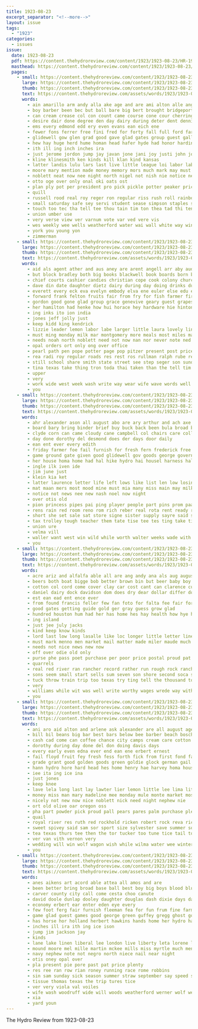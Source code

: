 ```yaml
---
title: 1923-08-23
excerpt_separator: "<!--more-->"
layout: issue
tags:
  - "1923"
categories:
  - issues
issue:
  date: 1923-08-23
  pdf: https://content.thehydroreview.com/content/1923/1923-08-23/HR-1923-08-23.pdf
  masthead: https://content.thehydroreview.com/content/1923/1923-08-23/masthead/HR-1923-08-23.jpg
  pages:
    - small: https://content.thehydroreview.com/content/1923/1923-08-23/small/HR-1923-08-23-01.jpg
      large: https://content.thehydroreview.com/content/1923/1923-08-23/large/HR-1923-08-23-01.jpg
      thumb: https://content.thehydroreview.com/content/1923/1923-08-23/thumbnails/HR-1923-08-23-01.jpg
      text: https://content.thehydroreview.com/assets/words/1923/1923-08-23/HR-1923-08-23-01.txt
      words:
        - ain amarillo arm andy alla ake age and are ami alton alle ang able anil aug aud ago alva art ane aid august all
        - boy barber been bec but ball bare big bert brought bridgeport baad bossie bet butter bas barbe biddy birth basket back bros bring bradley both bridges buy billi bandy business
        - can cream crease col con count came course cone cour cherrington call collen cordell cabal case child cat college come city collins clan cool church common care christian colorado cloudy cake corn citizen
        - desire dair done degree den day dairy during deter dent dennis dinner denver demola danes deep doing dewayne daughter
        - ems every edmond edd ery even evans ean eich ene
        - fewer fons ferrer free fini fred for forty fall full ford farm faster forge former frost freeman fight fay fire farmer from fair felton forget found favor first fan few fox fos fer far
        - glidewell gow glen grad good gave glad gates group guest gallon game gather gur gone gin games ground gain
        - hew hay huge herd hume homan head hafer hyde had honor harding half home hye has har hinton heen harvard hall him hes harvey holter hard hydro held high her
        - ith ill ing inch inches ira
        - just jerome jordon jump jay javan jone jani joy justi john jobs job jing june
        - kline klinesmith ken kinds kill klan kind kansas
        - latter landis lulu lars last live little league loi labor lab life low less lias lawton let list like late larger lant lang later lay
        - moore mary mention made money memory mors much mark may must master might more man miss mills many mena mountain men mey market march mont morning mens mach magazine matter motto morn mal ming mass main milk merry most mon mae
        - noblett neat now nee night north nigel not nish nie notice new nor nims noon near ning
        - otto oge over only onal oki oats ost
        - plan ply pot per president pro pick pickle potter peaker price person pleasant process proud persons ports palace pull paul park pers pla perry people place present port proven pack past page part pense pound
        - quill
        - russell rood real roy reger ron regular riss rush roll rainbow ring room richert raia reno rain ran reed roads rest
        - small saturday safe sey servi student sease simpson staples seeker south sutton sunday summer standard stuart share smith street stafford sam say store state self seat sexson sales sum speaker spring straight second summe seling she schools six scott sua seen service sins sul sun sole sith still son sol see speak stay shawnee states sands sone school
        - touch too tec tha tell tee thou tain tim ton thea tad thi ten taken them take the than tittle towns times team tep try
        - union umber use
        - very verse view ver varnum vote var ved vere vis
        - wes weekly wee wells weatherford water wai wall white way wink wil wint word will wetter warde wit wonder wheat wing works weeks was ware with work world week wagon well wood wilma whitehurst wees west why
        - york you young yon
        - zimmerman
    - small: https://content.thehydroreview.com/content/1923/1923-08-23/small/HR-1923-08-23-02.jpg
      large: https://content.thehydroreview.com/content/1923/1923-08-23/large/HR-1923-08-23-02.jpg
      thumb: https://content.thehydroreview.com/content/1923/1923-08-23/thumbnails/HR-1923-08-23-02.jpg
      text: https://content.thehydroreview.com/assets/words/1923/1923-08-23/HR-1923-08-23-02.txt
      words:
        - aid als agent ather and aus aney are arent angell arr aby aud all aver
        - but block bradley both big books blackwell book boards born bell bank business been brog bennett bottles bert better buyers buy blatz
        - chief courts cashier candies christian cope cook colony church carney cal company cold come can chance cry copeland cotter city clyde course chalk
        - dave din date daughter dietz dairy during day doing drinks dunithan
        - everett every eck eva evelyn embody elva ene euler else edu ear end east
        - forward frank felton fruits fair from fry for fish farmer first friends field forget fall florence fea few fresh farm fee farra filling
        - gordon good gone glad group grace genevive geary guest grapes goods grand greeson
        - her hamilton had henke how hui horace hey hardware hie hinton home hand him homes hydro hon herd has
        - ing inks ito ion india
        - jones jeff jolly just
        - keep kidd king kendrick
        - lizzie leader lemon labor labe larger little laura lovely ling lay lackland leach living leo life lese latter lat large
        - must ming monday milk mar montgomery more meals most miles many might mol mis main miss mer mal maude morning mor mete materia monds method men
        - needs noah north noblett need not now nan nor never note ned
        - opal orders ort only ong over office
        - pearl path pen pope potter page pop pitzer present post price park proven pull past poage pay per paper pastor
        - rea radi roy regular roads res rest ros rullman ralph rube rent
        - still school share smith state street see step seger son sunday sale special soo side six sons start saturday scott station strong seen sin sener sales soda stave season spain stroll show short such stephenson save stock shelton sell september shor
        - tina texas take thing tron toda thai taken than the tell tim toward thi thu tho treat ten tee them triplett tank tor
        - upper
        - very
        - work wide west week wash write way wear wife wave words well was williams with want weeks wheat while watch will
        - you
    - small: https://content.thehydroreview.com/content/1923/1923-08-23/small/HR-1923-08-23-03.jpg
      large: https://content.thehydroreview.com/content/1923/1923-08-23/large/HR-1923-08-23-03.jpg
      thumb: https://content.thehydroreview.com/content/1923/1923-08-23/thumbnails/HR-1923-08-23-03.jpg
      text: https://content.thehydroreview.com/assets/words/1923/1923-08-23/HR-1923-08-23-03.txt
      words:
        - ahr alexander ason all august abo are ary arthur and ach axe anne ames aid
        - board bary bring binder brief buy buck back been bula broad bout braly bench bright block burgman broadway beat bal bis
        - clyde corn can came cloudy cane campbell col chairs care collie cham case cover county chi cherrie character college cost city condi caddo cream cal collier child call
        - day done dorothy del desmond does der days door daily
        - ean ent ever every edith
        - friday farmer foe fail furnish for fresh fern frederick free flower fair filmore from full first friends
        - game ground gate given good glidewell gov goods george governor gladys guest
        - her house homa home had hal hike hydro hai housel harness hall him held hay has high hatfield hem
        - ingle ilk iven ide
        - jim june just
        - klein kia ket
        - latter laurence letter life left lows like list len low losing label lead long
        - mat maan mers most mood mine must mia many miss main may milk man miles merry morning monday
        - notice not news nee new nash noel now night
        - over otis old
        - pion princess pipes pai ping player people part pins prom paar pay plenty pack pro page public price place poor per peo peal past
        - rens rain red room reno rom rich reber real rota rent ready record rust ran russell range rea russel
        - short she set sale sat store signe sister supply sayre said shouse stove state sell subject super shanks swim school staple saturday soon shawnee staples sugar streets september sam schools street show sais sear strong south sit solid
        - tax trolley tough teacher them tate tise tee tes ting take times trom the ten talent thomas table
        - union ure
        - velma vill
        - waller want west win wild while worth walter weeks wade with well wife wells wesco week war wallace why will walton white weather won wish whitehurst walto wright wil william
        - you
    - small: https://content.thehydroreview.com/content/1923/1923-08-23/small/HR-1923-08-23-04.jpg
      large: https://content.thehydroreview.com/content/1923/1923-08-23/large/HR-1923-08-23-04.jpg
      thumb: https://content.thehydroreview.com/content/1923/1923-08-23/thumbnails/HR-1923-08-23-04.jpg
      text: https://content.thehydroreview.com/assets/words/1923/1923-08-23/HR-1923-08-23-04.txt
      words:
        - acre ariz and alfalfa able all are ang andy ana als aug august arizona
        - beers both boat bigge bob better brown bin but beer baby boy buggie bill back bridgeport business buck boys beat buy been bout
        - cotton col cord come cover clay car cost cant can clarence cutting court case comes chandler cool
        - daniel dairy dock davidson dom does dry dear dollar differ down
        - est ean ead ent ence ever
        - from found francis feller few fan foto for falta fee fair fort fam full fow fall ford
        - good gates getting guide gold ger gray guess grow glad
        - hundred houston hum had her has home hes hay health how hye hawk hydro
        - ing island
        - just jee july jacks
        - kind keep know kinds
        - lord last low long lasalle like loc longer little letter line life let lett
        - must mark menno men market mail matter made miler maude much min method miller many marks money man might mille
        - needs not nice news new now
        - off over odie old only
        - purse phe pass poet purchase per poor price postal proud pat people plan press present pen pear polly
        - quarrels
        - real red river ran rancher record rather run rough rock ranch room rippley
        - sons seem small start sells sum seven son shore second soca sea station snyder sting stick stage strong summer sweet seed state seems short size staple see sorter states say she slice sake suits soon school
        - tuck throw train trip too texas try ting tell the thousand town tix tater than them trust timber
        - very
        - williams while wit was well write worthy wages wrede way with weekly will why wide want went week waits
        - you
    - small: https://content.thehydroreview.com/content/1923/1923-08-23/small/HR-1923-08-23-05.jpg
      large: https://content.thehydroreview.com/content/1923/1923-08-23/large/HR-1923-08-23-05.jpg
      thumb: https://content.thehydroreview.com/content/1923/1923-08-23/thumbnails/HR-1923-08-23-05.jpg
      text: https://content.thehydroreview.com/assets/words/1923/1923-08-23/HR-1923-08-23-05.txt
      words:
        - ani aro aid alton and arlene ask alexander are all august age ane
        - bill bil beans big bar best bars below bee barber beach boschert boas business bartlett bandy bottle bers but bert blough brand buy
        - cash cad come can coffee chance city camps cream care cotton cheap credit clinton cat childre calli clair crystal childres castile colorado change chas clock custer
        - dorothy during day done del don doing davis days
        - every early even edna ever end ean ene erbert ernest
        - fail floyd fruit fey fresh fess forth fick from first fond fare for fine forget fae free frank
        - grade grant good golden goods green goldie glock german gail gray griffin gallon going
        - hann hydro hore hard head hes home henry hae harvey homa houston holland her hence health hold hom haye has
        - iee ita ing ice ina
        - just jones
        - keep knee
        - lave lela long last lay lawter lier lemon little lee lima lit lean left lena lard large laughter lal lina
        - money miss man mary madeline mee monday mule monte market most mores meats miller
        - nicely not new now nice noblett nick need night nephew nie
        - ort old olive oar oregon oss
        - pha part powder pick proud pall pears pares palm purchase plenty pee pork pare per pail pack pair price pitzer picking papas pool pink pay place pound pape pounds pou pant pia purcell
        - quail
        - royal river res ruth red rockhold ricken robert rock reva rice rowland round roy read
        - sweet spivey said sam sor sport size sylvester save summer sour silas sugar sack strong second sacks start son siem september stock sir show salmon short subject severa sas sunday sell solid special severe spain savannah sai samuel sand shade seas sheets school sept supply strawberry sale sou saturday soap sun
        - tea texas thurs tee then the tor tucker too tune tice tail tom trip them tho tak take triplett
        - ver van vith vernon very
        - wedding will win wolf wagon wish while wilma water wee winter went wen white why week worst was with worth
        - you
    - small: https://content.thehydroreview.com/content/1923/1923-08-23/small/HR-1923-08-23-06.jpg
      large: https://content.thehydroreview.com/content/1923/1923-08-23/large/HR-1923-08-23-06.jpg
      thumb: https://content.thehydroreview.com/content/1923/1923-08-23/thumbnails/HR-1923-08-23-06.jpg
      text: https://content.thehydroreview.com/assets/words/1923/1923-08-23/HR-1923-08-23-06.txt
      words:
        - anes aikens art acord able attea all amos and are
        - been better bring broad base ball best boy big boys blood blum buck ben band business but ber billie bev bethany barnes
        - carver county city call come cesta choo canute
        - david doole dunlap dooley daughter douglas dash dixie days dark day
        - economy erbert ear enter eden eye every
        - few foot ferg fair furnish fleeman fea for fun frum fine farm free fill from
        - game glad guest games good george green guffey gregg ghost goods
        - has horse hor holland herbert hawkins hands home her hydro had harry hut horr hinton
        - inches ill ira ith ing ice ison
        - jump jim jackson jay
        - kinds
        - lane lake linen liberal lee london live liberty leta lorene lay look last losing lasater little light lady lombard louise lot land
        - mound moore mel mille martin mckee mills miss myrtle much men monday mode mary music means milk
        - navy nephew note not negro north niece nail near night
        - otis oney opal over
        - pla present pie pore past pat price plenty
        - res ree ran row rian roney running race rome robbins
        - sin sam sunday sick season summer straw september say speed stock seen sutton school south sun sack saturday service spivey sui silas store show
        - tissue thomas texas the trip tures tice
        - ver very viola val voiles
        - wife wash woodruff wide will woods weatherford werner wolf week write winsor win was with
        - xia
        - yard youn
---
```


The Hydro Review from 1923-08-23

<!--more-->

